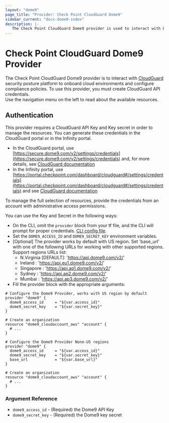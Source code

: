 ```yaml
---
layout: "dome9"
page_title: "Provider: Check Point CloudGuard Dome9"
sidebar_current: "docs-dome9-index"
description: |-
   The Check Point CloudGuard Dome9 provider is used to interact with Dome9 security posture platform, to onboard cloud accounts and configure compliance policies. To use this  provider, you must create Dome9 API credentials.
---
```


# Check Point CloudGuard Dome9 Provider

The Check Point CloudGuard Dome9 provider is to interact with [CloudGuard](https://www.checkpoint.com/dome9/) security posture platform to onboard cloud environments and configure compliance policies.
To use this  provider, you must create CloudGuard API credentials.<br/>
Use the navigation menu on the left to read about the available resources.

## Authentication

This provider requires a CloudGuard API Key and Key secret in order to manage the resources.
You can generate these credentials in the CloudGuard portal or in the Infinity portal.
- In the CloudGuard portal, use [https://secure.dome9.com/v2/settings/credentials](https://secure.dome9.com/v2/settings/credentials) and, for more details, see [CloudGuard documentation](https://sc1.checkpoint.com/documents/CloudGuard_Dome9/Documentation/Settings/Credentials.htm?cshid=API_V2)
- In the Infinity portal,  use [https://portal.checkpoint.com/dashboard/cloudguard#/settings/credentials](https://portal.checkpoint.com/dashboard/cloudguard#/settings/credentials) and see [CloudGuard documentation](https://sc1.checkpoint.com/documents/Infinity_Portal/WebAdminGuides/EN/CloudGuard-PM-Admin-Guide/Documentation/Settings/Credentials.htm?cshid=API_V2)

To manage the full selection of resources, provide the credentials from an account with administrative access permissions.


You can use the Key and Secret in the following ways:

- On the CLI, omit the `provider` block from your tf file, and the CLI will prompt for proper credentials.
  [CLI config file](/docs/commands/cli-config.html#credentials).
- Set the `DOME9_ACCESS_ID` and `DOME9_SECRET_KEY` environment variables.
- [Optional] The provider works by default with US region. Set 'base_url' with one of the following 
  URLs for working with other supported regions.
  Support regions URLs list:
    - N.Virginia [DEFAULT]: 'https://api.dome9.com/v2/' 
    - Ireland : 'https://api.eu1.dome9.com/v2/'
    - Singapore : 'https://api.ap1.dome9.com/v2/'
    - Sydney : 'https://api.ap2.dome9.com/v2/'
    - Mumbai : 'https://api.ap3.dome9.com/v2/'
- Fill the provider block with the appropriate arguments:    


```hcl
# Configure the Dome9 Provider, works with US region by default
provider "dome9" {
  dome9_access_id     = "${var.access_id}"
  dome9_secret_key    = "${var.secret_key}"
}

# Create an organization
resource "dome9_cloudaccount_aws" "account" {
  # ...
}
```

```hcl
# Configure the Dome9 Provider None-US regions
provider "dome9" {
  dome9_access_id     = "${var.access_id}"
  dome9_secret_key    = "${var.secret_key}"
  base_url            = "${var.base_url}"
}

# Create an organization
resource "dome9_cloudaccount_aws" "account" {
  # ...
}
```

### Argument Reference

* `dome9_access_id` - (Required) the Dome9 API Key
* `dome9_secret_key` - (Required) the Dome9  key secret